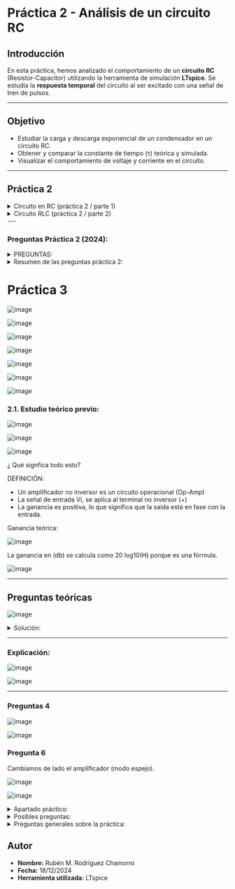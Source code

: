 # Práctica 2 - Análisis de un circuito RC

## **Introducción**
En esta práctica, hemos analizado el comportamiento de un **circuito RC** (Resistor-Capacitor) utilizando la herramienta de simulación **LTspice**. Se estudia la **respuesta temporal** del circuito al ser excitado con una señal de tren de pulsos.

---

## **Objetivo**
- Estudiar la carga y descarga exponencial de un condensador en un circuito RC.
- Obtener y comparar la constante de tiempo (τ) teórica y simulada.
- Visualizar el comportamiento de voltaje y corriente en el circuito.

---
## **Práctica 2** 

<details>
  <summary> Circuito en RC (práctica 2 / parte 1) </summary>
  

![image](https://github.com/user-attachments/assets/9a1ba785-75ef-40f7-bd74-4663a22e2346)


- **R1 (Resistencia):** 10 kΩ.
- **C1 (Condensador):** 22 pF.
- **Generador de señales:** Tren de pulsos configurado como:
  - **Nivel bajo (Vinitial):** 0 V.
  - **Nivel alto (Von):** 2 V.
  - **Tiempo de subida (Trise):** 1 ns.
  - **Tiempo de bajada (Tfall):** 1 ns.
  - **Duración del pulso (Ton):** 1 ms.
  - **Periodo total (Tperiod):** 10 ms.

---

## **Configuración de la simulación**
Para observar la respuesta del circuito, realizamos una simulación **transitoria**:
- **Stop time:** 20 ms.
- **Maximum Timestep:** 0.1 ms.

<details>
  <summary>Mostrar configuración de la simulación</summary>

  ![image](https://github.com/user-attachments/assets/981ea8d7-9f96-4b87-8297-44e03e2b17b7)
</details>

---

## **Resultados obtenidos**


### **Medición de la constante de tiempo (τ)**
La constante de tiempo teórica se calcula como:


  <summary>Cálculo de la constante de tiempo</summary>

  ![image](https://github.com/user-attachments/assets/830084e5-0aab-44c1-9169-9c3c2d987586)


**Resultados de la simulación:**
<details>
  <summary>Mostrar resultados</summary>

  ![image](https://github.com/user-attachments/assets/d5e2d401-7b42-4d86-8cd0-151fde461903)
</details>

---

## **Conceptos Teóricos**

### **1. Circuito RC**

![image](https://github.com/user-attachments/assets/dce83658-088c-4de3-9498-d980c46c14bb)


- **Conclusión Ciruito RC:** 
Se cumple que cuando el condensador este descargado, se carga exponencialmente siguiendo las indicaciones anteriorores 🙏
---

</details>


<details>
  <summary> Circuito RLC (práctica 2 / parte 2) </summary>
  

<details>
  <summary> La R tiene un valor R = 1k. </summary>

  
<summary>Imagen del circuito RLC: </summary>

![image](https://github.com/user-attachments/assets/b640d003-1f43-401d-bd5c-0c83d5d39fee)



<summary> Configuración del circuito: </summary>

- **Resistencia (R1):** 1 kΩ.
- **Inductor (L1):** 680 μH.
- **Condensador (C1):** 22 pF.

<summary>Configuración de simulación</summary>

![image](https://github.com/user-attachments/assets/86bb4c15-a14e-418d-8873-e15de9f8606a)



<summary>Cálculos teóricos y resultados: </summary>

![image](https://github.com/user-attachments/assets/709c3e78-952d-46c3-aa02-6444abcf4e36)



<summary>Mostrar resultados del cálculo</summary>

- R = 1 kΩ < R_c = 11.12 kΩ**
-  **Frecuencia amortiguada ≈ 1.295 MHz**
  
![image](https://github.com/user-attachments/assets/0a2abaeb-87f2-48ae-9dee-258010973f66)

![image](https://github.com/user-attachments/assets/5c7b921f-b7b2-43f2-926c-a27139fc029e)

![image](https://github.com/user-attachments/assets/6b63879f-2e59-4c1c-9eac-13092e0e68cd)



---

## **Conclusiones**
1. El sistema es **subamortiguado** porque \( R < R_c \).
2. Las oscilaciones amortiguadas coinciden con la teoría.
3. Si aumentamos \( R \), el sistema pasa a ser críticamente amortiguado o sobreamortiguado.

<details>
  <summary>Mostrar gráfica final del resultado obtenido</summary>

  ![image](https://github.com/user-attachments/assets/b45dabe1-a9bc-4ba5-aac5-d5e8312c01d7)
</details>

![image](https://github.com/user-attachments/assets/8821ae98-a6e3-411f-9618-5dfef0aee27f)

</details>

<details>
  <summary>Valor de K = 15kΩ: </summary>

### Circuito: 

![image](https://github.com/user-attachments/assets/6d68025c-0719-4a2d-a083-f39c9ed68f47)

-  Comportamiento de sobreamortiguado:
  
![image](https://github.com/user-attachments/assets/3e3c8068-868d-4a52-87ff-e85dda63bd0f)

- Explicación teórica:

![image](https://github.com/user-attachments/assets/b29a0e03-a9cd-4b07-855a-1dce70e90684)


![image](https://github.com/user-attachments/assets/33c1f200-5075-47c4-ac72-9845f0cb7f48)


- Resultado de la gráfica:

![image](https://github.com/user-attachments/assets/7e6333df-9e07-4d89-bd7c-54fe5ca7ae39)

- Conclusiones:

![image](https://github.com/user-attachments/assets/17457d07-995a-49e9-90fc-d511bf907a12)



</details>

<details> 
<summary> k = 11.12k  </summary> 

![image](https://github.com/user-attachments/assets/d25f21f7-8485-47d3-a1df-e8113bdb4f17)

![image](https://github.com/user-attachments/assets/ae3870bd-16bb-4efd-85c0-2b8cc9e2d440)

![image](https://github.com/user-attachments/assets/2c8b8409-2dbe-4f43-923e-be1e8a8bd048)


</details>

### Cómo verificamos que hemos realizado bien los procedimientos, vamos a ver y comprobarlo de manera teórica, tenemos que:


![image](https://github.com/user-attachments/assets/b1dda854-7733-4cdd-a784-350b49da275e)

Para confirmar que estamos en el régimen adecuado y comprobar los resultados Usamos la fórmula anterior 👆
- 1. Si el régimen es crítico: Las raices son iguales y negativas (s1 y s2)
- 2. Su es sobreamorticuado ( R > Rc): Entonces las raices (s1 y s2) son reales, distintas y negativas.
- 3. Para R = 15kΩ (sobreamortiguado):

![image](https://github.com/user-attachments/assets/2b77a580-f106-4324-829c-388b964fa21c)


</details>
---


### Preguntas Práctica 2 (2024):

<details> 
<summary>PREGUNTAS:</summary>
  
<details>
  <summary>Pregunta 1: </summary>
  
![image](https://github.com/user-attachments/assets/4778d3b2-d4a2-4acc-81ff-3ea99e8e4262)

- Solución 1: 
  
![image](https://github.com/user-attachments/assets/52de9b1c-867c-4388-8c9f-d816107a214d)

El polo de un sistema RC está relacionado con la inversa de la constante de tiempo (τ).

</details>

<details>
<summary>Pregunta 2: </summary>
  
![image](https://github.com/user-attachments/assets/399b8477-74d2-4586-9727-02c9ab165903)


<summary>Solución 2: </summary>
Aquí nos están pidiendo la (T) que nos indicaban antes su inversa:


  ![image](https://github.com/user-attachments/assets/795e09ee-438b-4656-8370-7693eb0de7ce)

</details>


<details>
  <summary>Regunta 3: </summary>

  ![image](https://github.com/user-attachments/assets/73283ba3-0d41-4b80-aba5-aa670c4b78ad)

  - Solución:
Al simular el circuito en LTspice, se midió la constante de tiempo directamente desde la curva exponencial de carga/descarga del condensador.
El valor obtenido en simulación confirma que:
La constante de tiempo teórica (220𝑛𝑠) coincide con el valor medido, lo cual valida tanto el modelo teórico como la simulación.
  
</details>

<details>
  <summary>Regunta 4: </summary>

![image](https://github.com/user-attachments/assets/bb28b829-fcc2-4e6e-b413-d98ea10757d6)

- Solución:

Si miramos antes hemos configurado:


![image](https://github.com/user-attachments/assets/738b1e29-2b35-4a94-b411-1320b263d196)

(creo que este apartado lo habia configurado mal antes pero ya sabemos que tiene que ser en t period 2ms :(

</details>

<details>
  <summary>Pregunta 5 , 6 y 7: </summary>

  ![image](https://github.com/user-attachments/assets/48682df3-433b-4ed2-abb9-e44f914e03f2)



- Solución 5:
  
![image](https://github.com/user-attachments/assets/1a7300c6-7781-4b07-8a4f-680e5a4c2fd8)

- Solución 6:

![image](https://github.com/user-attachments/assets/a722ca57-1962-46b3-81aa-3d9562e452dd)

- Solución 7:

![image](https://github.com/user-attachments/assets/cba890a6-fd8a-4438-be16-c5746cd977c3)

</details>
</details>

<details>
  <summary> Resumen de las preguntas práctica 2: </summary>

  ![image](https://github.com/user-attachments/assets/567dafb4-e0de-4587-af59-21bc8a4e03b9)

</details>


# Práctica 3

![image](https://github.com/user-attachments/assets/741223a3-fbe5-467d-9622-b1a89ef00e18)

![image](https://github.com/user-attachments/assets/d0e9a325-1932-45f0-be92-d38bae9fe58e)


![image](https://github.com/user-attachments/assets/b3c147f2-5dc5-48ca-bdbf-56a25f7ae29b)


![image](https://github.com/user-attachments/assets/0464d79a-7cec-4225-851b-1531821adbb5)

![image](https://github.com/user-attachments/assets/427ff4ec-c038-4492-9457-fbcd19803708)


![image](https://github.com/user-attachments/assets/00900143-b0a4-4e1a-bd81-6b2fcb3e7fcc)

![image](https://github.com/user-attachments/assets/426714a2-bc7d-4c92-8747-d1d22f63e57e)

### **2.1. Estudio teórico previo:**

![image](https://github.com/user-attachments/assets/1e35733a-86dd-4222-8544-960f00ce5e9b)


![image](https://github.com/user-attachments/assets/a00e6006-f956-4494-94bc-ff177de983a9)



![image](https://github.com/user-attachments/assets/7bcb33ad-2c16-41bd-ba7a-217d5b8f5452)

¿ Qué signfica todo esto?

DEFINICIÓN:
- Un amplificador no inversor es un circuito operacional (Op-Amp)
- La señal de entrada Vi, se aplica al terminal no inversor (+)
- La ganancia es positiva, lo que significa que la saida está en fase con la entrada.

Ganancia teórica: 

![image](https://github.com/user-attachments/assets/2612b6ab-45b9-4f07-9c2f-31e4a2021884)

La ganancia en (db) se calcula como 20 log10(H) porque es una fórmula.

![image](https://github.com/user-attachments/assets/9b9a772b-7c06-486c-ab1d-189a52a9d520)

---

## Preguntas teóricas

![image](https://github.com/user-attachments/assets/724c3000-e046-45f4-9f4d-b623381d7410)

<details>

<summary>Solución: </summary>

![image](https://github.com/user-attachments/assets/8d7d6222-8b3b-4f16-8ed1-d0e431ccab15)

![image](https://github.com/user-attachments/assets/e346e3d4-c76f-405e-a973-b90c8e384986)

</details>

--- 

### Explicación: 

![image](https://github.com/user-attachments/assets/4fd87212-2057-4c5f-a3cf-5bfe7d57ca02)

![image](https://github.com/user-attachments/assets/d9de81d8-53e7-456e-adda-52f1910a5497)

---

### Preguntas 4

![image](https://github.com/user-attachments/assets/ae3d9c5e-d5b0-4652-8fec-1d7d31bfba04)

![image](https://github.com/user-attachments/assets/b09a0f22-cfed-4669-a728-e15f7e21c570)

### Pregunta 6

Cambiamos de lado el amplificador (modo espejo).



![image](https://github.com/user-attachments/assets/f4bfb697-af1c-4831-9da1-83cbe79dea21)


![image](https://github.com/user-attachments/assets/005a8142-a21c-4ca8-9b42-0b6adcffbb87)

<details>
  <summary>Apartado práctico: </summary>

![image](https://github.com/user-attachments/assets/b137d891-8f98-45e5-95da-e0020253f6da)

![image](https://github.com/user-attachments/assets/149d4d27-34b0-4070-a60d-285673064d84)

![image](https://github.com/user-attachments/assets/ec76a74e-5d51-4575-a90e-3f069d37b5f9)

--- 

</details>

<details>
  <summary>Posibles preguntas: </summary>
  
  ###  Pregunta 1:
  
  ![image](https://github.com/user-attachments/assets/0fe5eb75-6c9a-4f1c-9bab-4e151908f992)

  ### Pregunta 2: 

  ![image](https://github.com/user-attachments/assets/8a7a3f46-cd03-4cbb-96ff-36981028bdec)

  ### Pregunta 3: 
  
  ![image](https://github.com/user-attachments/assets/ef823394-e949-4a9c-947a-982c8ee74763)


  ### Pregunta 4: 

  ![image](https://github.com/user-attachments/assets/2bb7b7e7-fb03-43d1-9b7e-b23a87373ea8)

</details>

<details>

  <summary>Preguntas generales sobre la práctica: </summary>

  ### Pregunta 1: 

  ![image](https://github.com/user-attachments/assets/2bc5c2b7-4904-401a-acec-4981a2489a94)

  ### Pregunta 2: 

  ![image](https://github.com/user-attachments/assets/8407c6c6-0f65-4819-a511-27e4541e46b2)

  ### Pregunta 3: 

  ![image](https://github.com/user-attachments/assets/eea043c6-7b9e-4cb2-89bd-5b2f2e0202bc)

  ### Pregunta 4: 
  
  ![image](https://github.com/user-attachments/assets/083b2a36-23b2-4c71-8977-60ed36e898b5)

  ### Pregunta 5: 

  ![image](https://github.com/user-attachments/assets/d095f6ff-b5b2-4682-9a14-d451c1e2626a)



</details>


## **Autor**  
- **Nombre:** Rubén M. Rodríguez Chamorro  
- **Fecha:** 18/12/2024  
- **Herramienta utilizada:** LTspice
